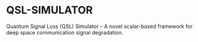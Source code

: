 # QSL-SIMULATOR
Quantum Signal Loss (QSL) Simulator – A novel scalar-based framework for deep space communication signal degradation.
